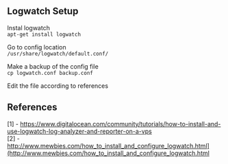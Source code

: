 ## Logwatch Setup

Instal logwatch <br>
`apt-get install logwatch`

Go to config location <br>
`/usr/share/logwatch/default.conf/`

Make a backup of the config file <br>
`cp logwatch.conf backup.conf`

Edit the file according to references



## References

[1] - https://www.digitalocean.com/community/tutorials/how-to-install-and-use-logwatch-log-analyzer-and-reporter-on-a-vps
<br>
[2] - http://www.mewbies.com/how_to_install_and_configure_logwatch.html](http://www.mewbies.com/how_to_install_and_configure_logwatch.html
